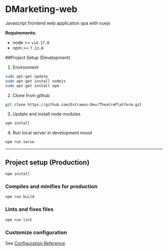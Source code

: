 # DMarketing-web
Javascript frontend web application spa with vuejs 

**Requirements:**
- node >= `v14.17.0`
- npm >= `7.13.0`

##Project Setup (Development)
1. Environment
```bash
sudo apt-get update
sudo apt-get install nodejs
sudo apt-get install npm
```
2. Clone from github
```bash
git clone https://github.com/Extramus-Dev/TheatrePlatform.git
```
3. Update and install node modules
```bash
npm install
```
4. Run local server in development mood
```bash
npm run serve
```


<hr>

## Project setup (Production)
```
npm install
```


### Compiles and minifies for production
```
npm run build
```

### Lints and fixes files
```
npm run lint
```

### Customize configuration
See [Configuration Reference](https://cli.vuejs.org/config/).
